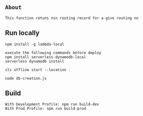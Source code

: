 ## `About`

    This function retuns nsn routing record for a give routing no

## Run locally

```
npm install -g lambda-local

execute the following commands before deploy
npm install serverless-dynamodb-local
serverless dynamodb install

sls offline start --location .

node db-creation.js

```

## Build

```
With Development Profile: npm run build-dev
With Prod Profile: npm run build-prod
```

